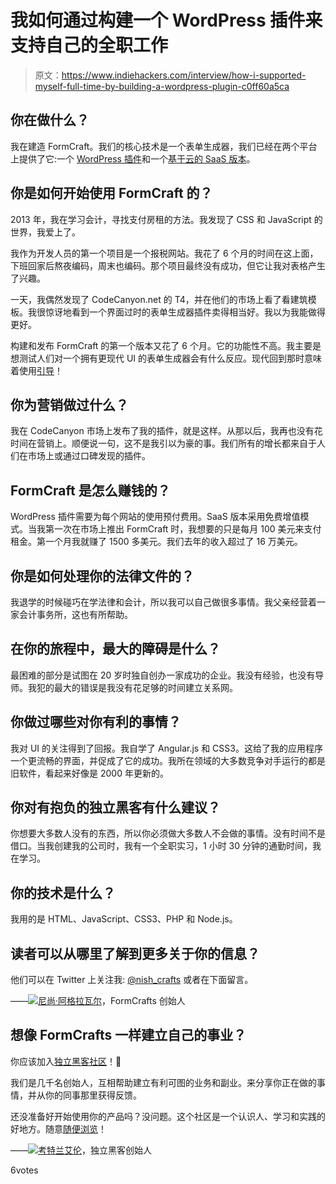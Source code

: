 # 我如何通过构建一个 WordPress 插件来支持自己的全职工作

> 原文：<https://www.indiehackers.com/interview/how-i-supported-myself-full-time-by-building-a-wordpress-plugin-c0ff60a5ca>

## 你在做什么？

我在建造 FormCraft。我们的核心技术是一个表单生成器，我们已经在两个平台上提供了它:一个 [WordPress 插件](http://formcraft-wp.com)和一个[基于云的 SaaS 版本](http://formcrafts.com/)。

## 你是如何开始使用 FormCraft 的？

2013 年，我在学习会计，寻找支付房租的方法。我发现了 CSS 和 JavaScript 的世界，我爱上了。

我作为开发人员的第一个项目是一个报税网站。我花了 6 个月的时间在这上面，下班回家后熬夜编码，周末也编码。那个项目最终没有成功，但它让我对表格产生了兴趣。

一天，我偶然发现了 CodeCanyon.net 的 T4，并在他们的市场上看了看建筑模板。我很惊讶地看到一个界面过时的表单生成器插件卖得相当好。我以为我能做得更好。

构建和发布 FormCraft 的第一个版本又花了 6 个月。它的功能性不高。我主要是想测试人们对一个拥有更现代 UI 的表单生成器会有什么反应。现代回到那时意味着使用[引导](http://getbootstrap.com/)！

## 你为营销做过什么？

我在 CodeCanyon 市场上发布了我的插件，就是这样。从那以后，我再也没有花时间在营销上。顺便说一句，这不是我引以为豪的事。我们所有的增长都来自于人们在市场上或通过口碑发现的插件。

## FormCraft 是怎么赚钱的？

WordPress 插件需要为每个网站的使用预付费用。SaaS 版本采用免费增值模式。当我第一次在市场上推出 FormCraft 时，我想要的只是每月 100 美元来支付租金。第一个月我就赚了 1500 多美元。我们去年的收入超过了 16 万美元。

## 你是如何处理你的法律文件的？

我退学的时候碰巧在学法律和会计，所以我可以自己做很多事情。我父亲经营着一家会计事务所，这也有所帮助。

## 在你的旅程中，最大的障碍是什么？

最困难的部分是试图在 20 岁时独自创办一家成功的企业。我没有经验，也没有导师。我犯的最大的错误是我没有花足够的时间建立关系网。

## 你做过哪些对你有利的事情？

我对 UI 的关注得到了回报。我自学了 Angular.js 和 CSS3。这给了我的应用程序一个更流畅的界面，并促成了它的成功。我所在领域的大多数竞争对手运行的都是旧软件，看起来好像是 2000 年更新的。

## 你对有抱负的独立黑客有什么建议？

你想要大多数人没有的东西，所以你必须做大多数人不会做的事情。没有时间不是借口。当我创建我的公司时，我有一个全职实习，1 小时 30 分钟的通勤时间，我在学习。

## 你的技术是什么？

我用的是 HTML、JavaScript、CSS3、PHP 和 Node.js。

## 读者可以从哪里了解到更多关于你的信息？

他们可以在 Twitter 上关注我: [@nish_crafts](https://twitter.com/nish_crafts) 或者在下面留言。

——[<picture id="ember5249986" class="user-avatar ember-view user-link__avatar">![](img/82bd3bb4769a3aa1cd13889ee7c0fa91.png)</picture>尼尚·阿格拉瓦尔](/nish234?id=vto4rveAzyUD6TIIyKZ3qYDHEAj1)，FormCrafts 创始人

## 想像 FormCrafts 一样建立自己的事业？

你应该加入[独立黑客社区](/)！🤗

我们是几千名创始人，互相帮助建立有利可图的业务和副业。来分享你正在做的事情，并从你的同事那里获得反馈。

还没准备好开始使用你的产品吗？没问题。这个社区是一个认识人、学习和实践的好地方。随意[随便浏览](/)！

——[<picture id="ember5249991" class="user-avatar ember-view user-link__avatar">![](img/82bd3bb4769a3aa1cd13889ee7c0fa91.png)</picture>考特兰艾伦](/csallen?id=ibTLPyjwVebnZjMGKvz6ztarnuV2)，独立黑客创始人

6votes